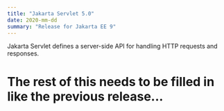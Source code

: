 ```yaml
---
title: "Jakarta Servlet 5.0"
date: 2020-mm-dd
summary: "Release for Jakarta EE 9"
---
```

Jakarta Servlet defines a server-side API for handling HTTP requests and responses.

# The rest of this needs to be filled in like the previous release...
